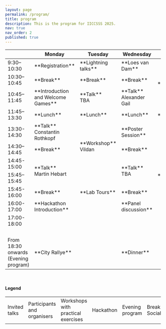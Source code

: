 ```yaml
---
layout: page
permalink: /program/
title: program
description: This is the program for IICCSSS 2025.
nav: true
nav_order: 2
published: true
---
```



<table class="table table-bordered">
  <thead>
    <tr>
      <th scope="col"></th>
      <th scope="col">Monday</th>
      <th scope="col">Tuesday</th>
      <th scope="col">Wednesday</th>
      <th scope="col">Thursday</th>
      <th scope="col">Friday</th>
    </tr>
  </thead>
  <tbody>
    <tr>
        <td> 9:30–10:30 </td>
        <td markdown="span" class="schedule-participants"> **Registration** </td>
        <td markdown="span" class="schedule-participants"> **Lightning talks** </td>
        <td markdown="span" class="schedule-workshop"> **Loes van Dam** </td>
        <td markdown="span" rowspan="3" class="schedule-hackathon"> **Hackathon** </td>
        <td markdown="span" class="schedule-hackathon"> **Project Presentations** </td>
    </tr>
    <tr>
        <td> 10:30–10:45 </td>
        <td markdown="span" class="schedule-break"> **Break** </td>
        <td markdown="span" class="schedule-break"> **Break** </td>
        <td markdown="span" class="schedule-break"> **Break** </td>
    </tr>
    <tr>
        <td> 10:45–11:45 </td>
        <td markdown="span" class="schedule-participants"> **Introduction and Welcome Games** </td>
        <td markdown="span" class="schedule-talk"> **Talk** <br> TBA </td>
        <td markdown="span" class="schedule-talk"> **Talk** <br> Alexander Gail </td>
        <td markdown="span" class="schedule-talk"> **Talk** <br> TBA </td>
    </tr>
    <tr>
        <td> 11:45–13:30 </td>
        <td markdown="span" class="schedule-break"> **Lunch** </td>
        <td markdown="span" class="schedule-break"> **Lunch** </td>
        <td markdown="span" class="schedule-break"> **Lunch** </td>
        <td markdown="span" class="schedule-break"> **Lunch** </td>
        <td markdown="span" class="schedule-break"> **Lunch** </td>
    </tr>
    <tr>
        <td> 13:30-14:30 </td>
        <td markdown="span" class="schedule-talk"> **Talk** <br> Constantin Rothkopf </td>
        <td markdown="span" rowspan="3" class="schedule-workshop"> **Workshop** <br> Vildan </td>
        <td markdown="span" class="schedule-participants"> **Poster Session** </td>
        <td markdown="span" rowspan="7" class="schedule-hackathon"> **Hackathon** </td>
        <td markdown="span" class="schedule-talk"> **Closing Remarks** </td>
    </tr>
    <tr>
        <td> 14:30–14:45 </td>
        <td markdown="span" class="schedule-break"> **Break** </td>
        <td markdown="span" class="schedule-break"> **Break** </td>
    </tr>
    <tr>
      <td> 14:45-15:00 </td>
      <td markdown="span" rowspan="2" class="schedule-talk"> **Talk** <br> Martin Hebart </td>
      <td markdown="span" rowspan="2" class="schedule-talk"> **Talk** <br> TBA </td>
    </tr>
    <tr>
        <td> 15:45–15:45 </td>
        <td markdown="span" rowspan="3" class="schedule-participants"> **Lab Tours** </td>
    </tr>
    <tr>
        <td> 15:45-16:00 </td>
        <td markdown="span" class="schedule-break"> **Break** </td>
        <td markdown="span" class="schedule-break"> **Break** </td>
    </tr>
    <tr>
        <td> 16:00-17:00 </td>
        <td markdown="span" class="schedule-hackathon"> **Hackathon Introduction** </td>
        <td markdown="span" class="schedule-talk"> **Panel discussion** </td>
    </tr>
    <tr>
        <td> 17:00-18:00 </td>
        <td> &nbsp; </td>
        <td> &nbsp; </td>
        <td> &nbsp; </td>
    </tr>
     <tr>
        <td> &nbsp; </td>
        <td> &nbsp; </td>
        <td> &nbsp; </td>
        <td> &nbsp; </td>
    </tr>
    <tr>
        <td> From 18:30 onwards (Evening program) </td>
        <td markdown="span" class="schedule-evening"> **City Rallye** </td>
        <td> &nbsp; </td>
        <td markdown="span" class="schedule-evening"> **Dinner** </td>
        <td> &nbsp; </td>
    </tr>
  </tbody>
</table>

<br>

#### Legend

<table class="table table-bordered">
  <tbody>
    <tr>
        <td class="schedule-talk">Invited talks</td>
        <td class="schedule-participants">Participants and organisers</td>
        <td  class="schedule-workshop">Workshops with practical exercises</td>
        <td class="schedule-hackathon">Hackathon</td>
        <td class="schedule-evening">Evening program</td>
        <td class="schedule-break">Break and Socializing</td>
    </tr>
  </tbody>
</table>
